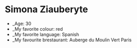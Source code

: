 # Simona Ziauberyte

* _Age: 30
* _My favorite colour: red
* _My favorite language: Spanish
* _My favourite brestaurant: Auberge du Moulin Vert Paris

